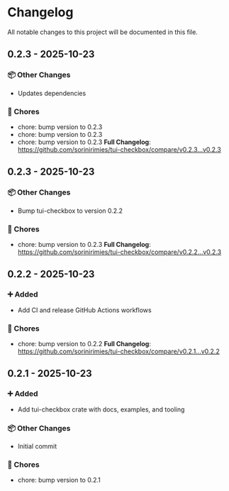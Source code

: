 # Changelog

All notable changes to this project will be documented in this file.

## 0.2.3 - 2025-10-23
### 📦 Other Changes
- Updates dependencies
### 🔧 Chores
- chore: bump version to 0.2.3
- chore: bump version to 0.2.3
- chore: bump version to 0.2.3
**Full Changelog**: https://github.com/sorinirimies/tui-checkbox/compare/v0.2.3...v0.2.3
## 0.2.3 - 2025-10-23
### 📦 Other Changes
- Bump tui-checkbox to version 0.2.2
### 🔧 Chores
- chore: bump version to 0.2.3
**Full Changelog**: https://github.com/sorinirimies/tui-checkbox/compare/v0.2.2...v0.2.3
## 0.2.2 - 2025-10-23
### ➕ Added
- Add CI and release GitHub Actions workflows
### 🔧 Chores
- chore: bump version to 0.2.2
**Full Changelog**: https://github.com/sorinirimies/tui-checkbox/compare/v0.2.1...v0.2.2
## 0.2.1 - 2025-10-23
### ➕ Added
- Add tui-checkbox crate with docs, examples, and tooling
### 📦 Other Changes
- Initial commit
### 🔧 Chores
- chore: bump version to 0.2.1
